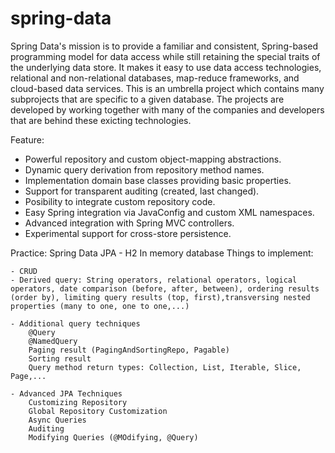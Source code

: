 # spring-data
Spring Data's mission is to provide a familiar and consistent, Spring-based programming model for data access while still retaining the special traits of the underlying data store. 
It makes it easy to use data access technologies, relational and non-relational databases, map-reduce frameworks, and cloud-based data services. This is an umbrella project which contains many subprojects that are specific to a given database. The projects are developed by working together with many of the companies and developers that are behind these exicting technologies.

Feature: 
- Powerful repository and custom object-mapping abstractions.
- Dynamic query derivation from repository method names.
- Implementation domain base classes providing basic properties.
- Support for transparent auditing (created, last changed).
- Posibility to integrate custom repository code.
- Easy Spring integration via JavaConfig and custom XML namespaces.
- Advanced integration with Spring MVC controllers.
- Experimental support for cross-store persistence.

Practice: Spring Data JPA - H2 In memory database
   Things to implement:  
   
    - CRUD
    - Derived query: String operators, relational operators, logical operators, date comparison (before, after, between), ordering results (order by), limiting query results (top, first),transversing nested properties (many to one, one to one,...)
    
    - Additional query techniques
        @Query
        @NamedQuery
        Paging result (PagingAndSortingRepo, Pagable)
        Sorting result
        Query method return types: Collection, List, Iterable, Slice, Page,...
        
    - Advanced JPA Techniques
        Customizing Repository
        Global Repository Customization
        Async Queries
        Auditing
        Modifying Queries (@MOdifying, @Query)
